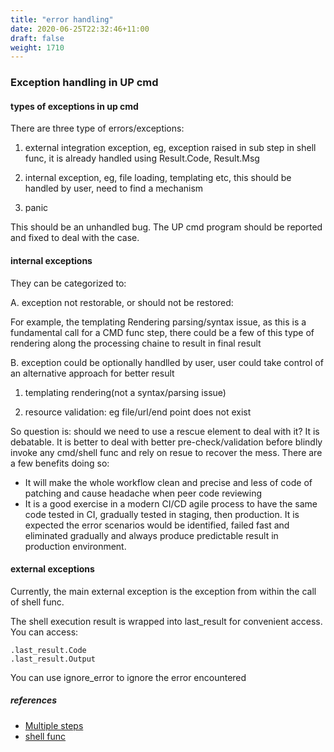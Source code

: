 ```yaml
---
title: "error handling"
date: 2020-06-25T22:32:46+11:00
draft: false
weight: 1710
---
```


### Exception handling in UP cmd

#### types of exceptions in up cmd

There are three type of errors/exceptions:

1. external integration exception, eg, exception raised in sub step in shell func, it is already handled using Result.Code, Result.Msg

2. internal exception, eg, file loading, templating etc, this should be handled by user, need to find a mechanism

3. panic 

This should be an unhandled bug. The UP cmd program should be reported and fixed to deal with the case.


#### internal exceptions

They can be categorized to:

A. exception not restorable, or should not be restored:

For example, the templating Rendering parsing/syntax issue, as this is a fundamental call for a CMD func step, there could be a few of this type of rendering along the processing chaine to result in final result

B. exception could be optionally handlled by user, user could take control of an alternative approach for better result

1. templating rendering(not a syntax/parsing issue)

2. resource validation: eg file/url/end point does not exist

So question is: should we need to use a rescue element to deal with it? It is debatable. It is better to deal with better pre-check/validation before blindly invoke any cmd/shell func and rely on resue to recover the mess. There are a few benefits doing so:

* It will make the whole workflow clean and precise and less of code of patching and cause headache when peer code reviewing
* It is a good exercise in a modern CI/CD agile process to have the same code tested in CI, gradually tested in staging, then production. It is expected the error scenarios would be identified, failed fast and eliminated gradually and always produce predictable result in production environment. 

#### external exceptions

Currently, the main external exception is the exception from within the call of shell func.

The shell execution result is wrapped into last_result for convenient access. You can access:

```
.last_result.Code 
.last_result.Output 
``` 

You can use ignore_error to ignore the error encountered

##### references

* [Multiple steps](../../shell-func/c0052/)
* [shell func](../../quick-start/c0002/)